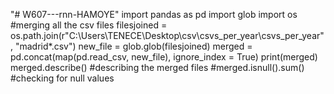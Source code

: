 "# W607---rnn-HAMOYE" 
import pandas as pd
import glob 
import os
#merging all the csv files
filesjoined = os.path.join(r"C:\Users\TENECE\Desktop\csv\csvs_per_year\csvs_per_year", "madrid*.csv")
new_file = glob.glob(filesjoined)
merged = pd.concat(map(pd.read_csv, new_file), ignore_index = True)
print(merged)
merged.describe() #describing the merged files
#merged.isnull().sum() #checking for null values
